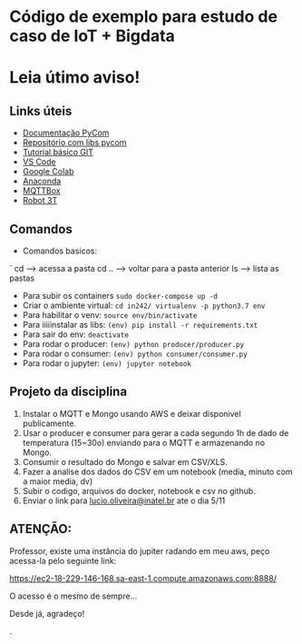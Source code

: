 # Código de exemplo para estudo de caso de IoT + Bigdata
# Leia útimo aviso!


## Links úteis

- [Documentação PyCom](https://docs.pycom.io)
- [Repositório com libs pycom](https://github.com/pycom/pycom-libraries)
- [Tutorial básico GIT](https://rogerdudler.github.io/git-guide/index.pt_BR.html)
- [VS Code](https://code.visualstudio.com)
- [Google Colab](https://colab.research.google.com)
- [Anaconda](https://www.anaconda.com/distribution/)
- [MQTTBox](http://workswithweb.com/mqttbox.html)
- [Robot 3T](https://robomongo.org/download)

## Comandos

- Comandos basicos:

`
cd --> acessa a pasta
cd .. --> voltar para a pasta anterior
ls --> lista as pastas


- Para subir os containers `sudo docker-compose up -d`
- Criar o ambiente virtual: 
``
cd in242/
virtualenv -p python3.7 env
``
- Para habilitar o venv: `source env/bin/activate`
- Para iiiiinstalar as libs: `(env) pip install -r requirements.txt`
- Para sair do env: `deactivate`
- Para rodar o producer: `(env) python producer/producer.py`
- Para rodar o consumer: `(env) python consumer/consumer.py`
- Para rodar o jupyter: `(env) jupyter notebook`

## Projeto da disciplina

1. Instalar o MQTT e Mongo usando AWS e deixar disponivel publicamente.
2. Usar o producer e consumer para gerar a cada segundo 1h de dado de temperatura (15~30o) enviando para o MQTT e armazenando no Mongo.
3. Consumir o resultado do Mongo e salvar em CSV/XLS.
4. Fazer a analise dos dados do CSV em um notebook (media, minuto com a maior media, dv)
5. Subir o codigo, arquivos do docker, notebook e csv no github.
6. Enviar o link para lucio.oliveira@inatel.br ate o dia 5/11


## ATENÇÃO:
Professor, existe uma instância do jupiter radando em meu aws, peço acessa-la pelo seguinte link:

https://ec2-18-229-146-168.sa-east-1.compute.amazonaws.com:8888/

O acesso é o mesmo de sempre...


Desde já, agradeço!

.
